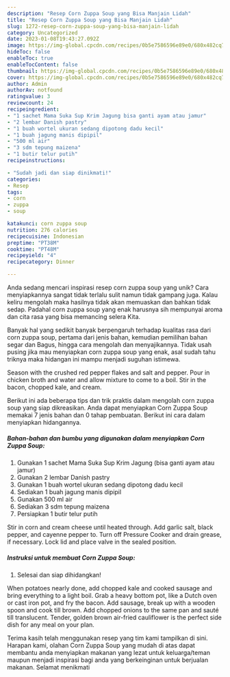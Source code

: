 ```yaml
---
description: "Resep Corn Zuppa Soup yang Bisa Manjain Lidah"
title: "Resep Corn Zuppa Soup yang Bisa Manjain Lidah"
slug: 1272-resep-corn-zuppa-soup-yang-bisa-manjain-lidah
category: Uncategorized
date: 2023-01-08T19:43:27.092Z
image: https://img-global.cpcdn.com/recipes/0b5e7586596e89e0/680x482cq70/corn-zuppa-soup-foto-resep-utama.jpg
hideToc: false
enableToc: true
enableTocContent: false
thumbnail: https://img-global.cpcdn.com/recipes/0b5e7586596e89e0/680x482cq70/corn-zuppa-soup-foto-resep-utama.jpg
cover: https://img-global.cpcdn.com/recipes/0b5e7586596e89e0/680x482cq70/corn-zuppa-soup-foto-resep-utama.jpg
author: Admin
authorAv: notfound
ratingvalue: 3
reviewcount: 24
recipeingredient:
- "1 sachet Mama Suka Sup Krim Jagung bisa ganti ayam atau jamur"
- "2 lembar Danish pastry"
- "1 buah wortel ukuran sedang dipotong dadu kecil"
- "1 buah jagung manis dipipil"
- "500 ml air"
- "3 sdm tepung maizena"
- "1 butir telur putih"
recipeinstructions:

- "Sudah jadi dan siap dinikmati!"
categories:
- Resep
tags:
- corn
- zuppa
- soup

katakunci: corn zuppa soup 
nutrition: 276 calories
recipecuisine: Indonesian
preptime: "PT38M"
cooktime: "PT48M"
recipeyield: "4"
recipecategory: Dinner

---
```





Anda sedang mencari inspirasi resep corn zuppa soup yang unik? Cara menyiapkannya sangat tidak terlalu sulit namun tidak gampang juga. Kalau keliru mengolah maka hasilnya tidak akan memuaskan dan bahkan tidak sedap. Padahal corn zuppa soup yang enak harusnya sih mempunyai aroma dan cita rasa yang bisa memancing selera Kita.





Banyak hal yang sedikit banyak berpengaruh terhadap kualitas rasa dari corn zuppa soup, pertama dari jenis bahan, kemudian pemilihan bahan segar dan Bagus, hingga cara mengolah dan menyajikannya. Tidak usah pusing jika mau menyiapkan corn zuppa soup yang enak,      asal sudah tahu triknya maka hidangan ini mampu menjadi suguhan istimewa.














Season with the crushed red pepper flakes and salt and pepper. Pour in chicken broth and water and allow mixture to come to a boil. Stir in the bacon, chopped kale, and cream.






Berikut ini ada beberapa tips dan trik praktis dalam mengolah corn zuppa soup yang siap dikreasikan. Anda dapat menyiapkan Corn Zuppa Soup memakai 7 jenis bahan dan 0 tahap pembuatan. Berikut ini cara dalam menyiapkan hidangannya.

<!--inarticleads1-->

##### Bahan-bahan dan bumbu yang digunakan dalam menyiapkan Corn Zuppa Soup:

1. Gunakan 1 sachet Mama Suka Sup Krim Jagung (bisa ganti ayam atau jamur)
1. Gunakan 2 lembar Danish pastry
1. Gunakan 1 buah wortel ukuran sedang dipotong dadu kecil
1. Sediakan 1 buah jagung manis dipipil
1. Gunakan 500 ml air
1. Sediakan 3 sdm tepung maizena
1. Persiapkan 1 butir telur putih


Stir in corn and cream cheese until heated through. Add garlic salt, black pepper, and cayenne pepper to. Turn off Pressure Cooker and drain grease, if necessary. Lock lid and place valve in the sealed position. 

<!--inarticleads2-->

##### Instruksi untuk membuat Corn Zuppa Soup:


1. Selesai dan siap dihidangkan!

When potatoes nearly done, add chopped kale and cooked sausage and bring everything to a light boil. Grab a heavy bottom pot, like a Dutch oven or cast iron pot, and fry the bacon. Add sausage, break up with a wooden spoon and cook till brown. Add chopped onions to the same pan and sauté till translucent. Tender, golden brown air-fried cauliflower is the perfect side dish for any meal on your plan. 

Terima kasih telah menggunakan resep yang tim kami tampilkan di sini. Harapan kami, olahan Corn Zuppa Soup yang mudah di atas dapat membantu anda menyiapkan makanan yang lezat untuk keluarga/teman maupun menjadi inspirasi bagi anda yang berkeinginan untuk berjualan makanan. Selamat menikmati
